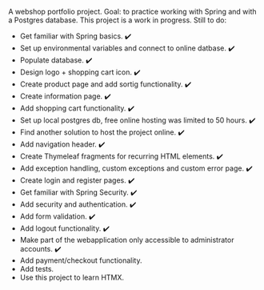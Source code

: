 A webshop portfolio project. Goal: to practice working with Spring and with a Postgres database.
This project is a work in progress. Still to do:
- Get familiar with Spring basics. :heavy_check_mark:
- Set up environmental variables and connect to online datbase. :heavy_check_mark:
- Populate database. :heavy_check_mark:
- Design logo + shopping cart icon. :heavy_check_mark:
- Create product page and add sortig functionality. :heavy_check_mark:
- Create information page. :heavy_check_mark:
- Add shopping cart functionality. :heavy_check_mark:
- Set up local postgres db, free online hosting was limited to 50 hours. :heavy_check_mark:
- Find another solution to host the project online. :heavy_check_mark:
- Add navigation header. :heavy_check_mark:
- Create Thymeleaf fragments for recurring HTML elements. :heavy_check_mark:
- Add exception handling, custom exceptions and custom error page. :heavy_check_mark:
- Create login and register pages. :heavy_check_mark:
- Get familiar with Spring Security. :heavy_check_mark:
- Add security and authentication. :heavy_check_mark:
- Add form validation. :heavy_check_mark:
- Add logout functionality. :heavy_check_mark:
- Make part of the webapplication only accessible to administrator accounts. :heavy_check_mark:
- Add payment/checkout functionality.
- Add tests.
- Use this project to learn HTMX.

